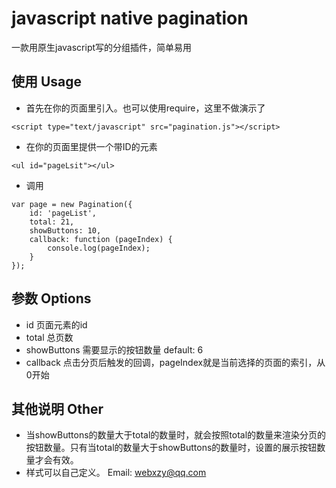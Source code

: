 # javascript native pagination 
一款用原生javascript写的分组插件，简单易用

## 使用 Usage
- 首先在你的页面里引入。也可以使用require，这里不做演示了
```
<script type="text/javascript" src="pagination.js"></script>
```

- 在你的页面里提供一个带ID的元素
```
<ul id="pageLsit"></ul>
```

- 调用
```
var page = new Pagination({
	id: 'pageList',
	total: 21,
	showButtons: 10,
	callback: function (pageIndex) {
		console.log(pageIndex);
	}
});
```

## 参数 Options
- id 页面元素的id
- total 总页数
- showButtons 需要显示的按钮数量 default: 6
- callback 点击分页后触发的回调，pageIndex就是当前选择的页面的索引，从0开始

## 其他说明 Other
- 当showButtons的数量大于total的数量时，就会按照total的数量来渲染分页的按钮数量。只有当total的数量大于showButtons的数量时，设置的展示按钮数量才会有效。
- 样式可以自己定义。
Email: webxzy@qq.com